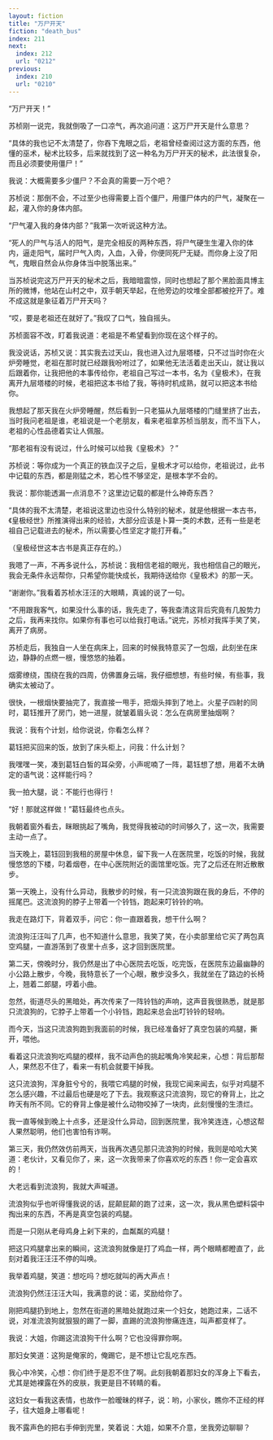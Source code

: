 ```yaml
---
layout: fiction
title: "万尸开天"
fiction: "death_bus"
index: 211
next:
  index: 212
  url: "0212"
previous:
  index: 210
  url: "0210"
---
```

“万尸开天！”

苏桢刚一说完，我就倒吸了一口凉气，再次追问道：这万尸开天是什么意思？

“具体的我也记不太清楚了，你吞下鬼眼之后，老祖曾经查阅过这方面的东西，他懂的巫术，秘术比较多，后来就找到了这一种名为万尸开天的秘术，此法很复杂，而且必须要使用僵尸！”

我说：大概需要多少僵尸？不会真的需要一万个吧？

苏桢说：那倒不会，不过至少也得需要上百个僵尸，用僵尸体内的尸气，凝聚在一起，灌入你的身体内部。

“尸气灌入我的身体内部？”我第一次听说这种方法。

“死人的尸气与活人的阳气，是完全相反的两种东西，将尸气硬生生灌入你的体内，逼走阳气，届时尸气入肉，入血，入骨，你便同死尸无疑。而你身上没了阳气，鬼眼自然会从你身体当中脱落出来。”

当苏桢说完这万尸开天的秘术之后，我暗暗震惊，同时也想起了那个黑脸面具博主所的微博，他站在山村之中，双手朝天举起，在他旁边的坟堆全部都被挖开了。难不成这就是象征着万尸开天吗？

“哎，要是老祖还在就好了。”我叹了口气，独自摇头。

苏桢面容不改，盯着我说道：老祖是不希望看到你现在这个样子的。

我没说话，苏桢又说：其实我去过天山，我也进入过九层塔楼，只不过当时你在火炉旁睡觉，老祖在那时就已经跟我吩咐过了，如果他无法活着走出天山，就让我以后跟着你，让我把他的本事传给你，老祖自己写过一本书，名为《皇极术》，在我离开九层塔楼的时候，老祖把这本书给了我，等待时机成熟，就可以把这本书给你。

我想起了那天我在火炉旁睡醒，然后看到一只老猫从九层塔楼的门缝里挤了出去，当时我问老祖是谁，老祖说是一个老朋友，看来老祖拿苏桢当朋友，而不当下人，老祖的心性品德着实让人佩服。

“那老祖有没有说过，什么时候可以给我《皇极术》？”

苏桢说：等你成为一个真正的铁血汉子之后，皇极术才可以给你，老祖说过，此书中记载的东西，都是刚猛之术，若心性不够坚定，是根本学不会的。

我说：那你能透漏一点消息不？这里边记载的都是什么神奇东西？

“具体的我不太清楚，老祖说这里边也没什么特别的秘术，就是他根据一本古书，《皇极经世》所推演得出来的经验，大部分应该是卜算一类的术数，还有一些是老祖自己记载进去的秘术，所以需要心性坚定才能打开看。”

（皇极经世这本古书是真正存在的。）

我嗯了一声，不再多说什么，苏桢说：我相信老祖的眼光，我也相信自己的眼光，我会无条件永远帮你，只希望你能快成长，我期待送给你《皇极术》的那一天。

“谢谢你。”我看着苏桢水汪汪的大眼睛，真诚的说了一句。

“不用跟我客气，如果没什么事的话，我先走了，等我查清这背后究竟有几股势力之后，我再来找你。如果你有事也可以给我打电话。”说完，苏桢对我挥手笑了笑，离开了病房。

苏桢走后，我独自一人坐在病床上，回来的时候我特意买了一包烟，此刻坐在床边，静静的点燃一根，慢悠悠的抽着。

烟雾缭绕，围绕在我的四周，仿佛置身云端，我仔细想想，有些时候，有些事，我确实太被动了。

很快，一根烟快要抽完了，我直接一甩手，把烟头摔到了地上。火星子四射的同时，葛钰推开了房门，她一进屋，就皱着眉头说：怎么在病房里抽烟啊？

我说：我有个计划，给你说说，你看怎么样？

葛钰把买回来的饭，放到了床头柜上，问我：什么计划？

我嘿嘿一笑，凑到葛钰白皙的耳朵旁，小声呢喃了一阵，葛钰想了想，用着不太确定的语气说：这样能行吗？

我一拍大腿，说：不能行也得行！

“好！那就这样做！”葛钰最终也点头。

我朝着窗外看去，眯眼挑起了嘴角，我觉得我被动的时间够久了，这一次，我需要主动一点了。

当天晚上，葛钰回到我租的房屋中休息，留下我一人在医院里，吃饭的时候，我就慢悠悠的下楼，叼着烟卷，在中心医院附近的面馆里吃饭。完了之后还在附近散散步。

第一天晚上，没有什么异动，我散步的时候，有一只流浪狗跟在我的身后，不停的摇尾巴。这流浪狗的脖子上带着一个铃铛，跑起来叮铃铃的响。

我走在路灯下，背着双手，问它：你一直跟着我，想干什么啊？

流浪狗汪汪叫了几声，也不知道什么意思，我笑了笑，在小卖部里给它买了两包真空鸡腿，一直游荡到了夜里十点多，这才回到医院里。

第二天，傍晚时分，我仍然是出了中心医院去吃饭，吃完饭，在医院东边最幽静的小公路上散步，今晚，我特意长了一个心眼，散步没多久，我就坐在了路边的长椅上，翘着二郎腿，哼着小曲。

忽然，街道尽头的黑暗处，再次传来了一阵铃铛的声响，这声音我很熟悉，就是那只流浪狗的，它脖子上带着一个小铃铛，跑起来总会出叮铃铃的轻响。

而今天，当这只流浪狗跑到我面前的时候，我已经准备好了真空包装的鸡腿，撕开，喂他。

看着这只流浪狗吃鸡腿的模样，我不动声色的挑起嘴角冷笑起来，心想：背后那帮人，果然忍不住了，看来一有机会就要干掉我。

这只流浪狗，浑身脏兮兮的，我喂它鸡腿的时候，我现它闻来闻去，似乎对鸡腿不怎么感兴趣，不过最后也硬是吃了下去。我观察这只流浪狗，现它的脊背上，比之昨天有所不同。它的脊背上像是被什么动物咬掉了一块肉，此刻慢慢的生溃烂。

我一直等候到晚上十点多，还是没什么异动，回到医院里，我冷笑连连，心想这帮人果然聪明，他们也害怕有诈啊。

第三天，我仍然效仿前两天，当我再次遇见那只流浪狗的时候，我则是哈哈大笑道：老伙计，又看见你了，来，这一次我带来了你喜欢吃的东西！你一定会喜欢的！

大老远看到流浪狗，我就大声喊道。

流浪狗似乎也听得懂我说的话，屁颠屁颠的跑了过来，这一次，我从黑色塑料袋中掏出来的东西，不再是真空包装的鸡腿。

而是一只刚从老母鸡身上剁下来的，血粼粼的鸡腿！

把这只鸡腿拿出来的瞬间，这流浪狗就像是打了鸡血一样，两个眼睛都瞪直了，此刻对着我汪汪汪不停的叫唤。

我举着鸡腿，笑道：想吃吗？想吃就叫的再大声点！

流浪狗仍然汪汪汪大叫，我满意的说：诺，奖励给你了。

刚把鸡腿扔到地上，忽然在街道的黑暗处就跑过来一个妇女，她跑过来，二话不说，对准流浪狗就狠狠的踢了一脚，直踢的流浪狗惨痛连连，叫声都变样了。

我说：大姐，你踢这流浪狗干什么啊？它也没得罪你啊。

那妇女笑道：这狗是俺家的，俺踢它，是不想让它乱吃东西。

我心中冷笑，心想：你们终于是忍不住了啊。此刻我朝着那妇女的浑身上下看去，尤其是她裸露在外的皮肤，我更是目不转睛的看。

这妇女一看我这表情，也故作一脸暧昧的样子，说：哟，小家伙，瞧你不正经的样子，往大姐身上哪看呢！

我不露声色的把右手伸到兜里，笑着说：大姐，如果不介意，坐我旁边聊聊？